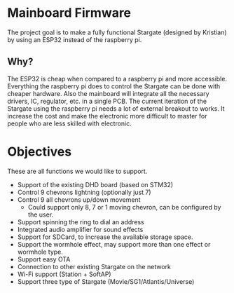 # Mainboard Firmware

The project goal is to make a fully functional Stargate (designed by Kristian) by using an ESP32 instead of the raspberry pi.

## Why? 

The ESP32 is cheap when compared to a raspberry pi and more accessible. Everything the raspberry pi does to control the Stargate can be done with cheaper hardware.
Also the mainboard will integrate all the necessary drivers, IC, regulator, etc. in a single PCB.
The current iteration of the Stargate using the raspberry pi needs a lot of external breakout to works. It increase the cost and make the electronic more difficult to master for people who are less skilled with electronic.

# Objectives

These are all functions we would like to support. 

- Support of the existing DHD board (based on STM32) 
- Control 9 chevrons lightning (optionally just 7)
- Control 9 all chevrons up/down movement
   - Could support only 8, 7 or 1 moving chevron, can be configured by the user. 
- Support spinning the ring to dial an address
- Integrated audio amplifier for sound effects
- Support for SDCard, to increase the available storage space.
- Support the wormhole effect, may support more than one effect or wormhole type.
- Support easy OTA
- Connection to other existing Stargate on the network
- Wi-Fi support (Station + SoftAP)
- Support three type of Stargate (Movie/SG1/Atlantis/Universe)
